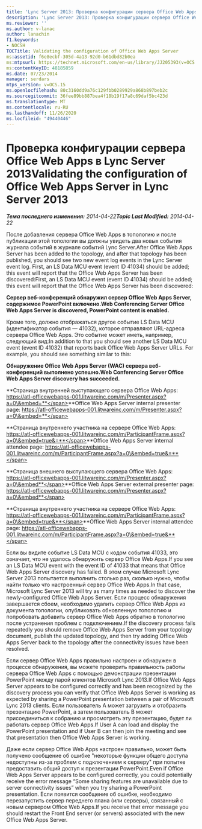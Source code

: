 ```yaml
---
title: 'Lync Server 2013: Проверка конфигурации сервера Office Web Apps'
description: 'Lync Server 2013: Проверка конфигурации сервера Office Web Apps.'
ms.reviewer: ''
ms.author: v-lanac
author: lanachin
f1.keywords:
- NOCSH
TOCTitle: Validating the configuration of Office Web Apps Server
ms:assetid: f6e8ecbf-305d-4a13-92d0-b61dbd82b0ea
ms:mtpsurl: https://technet.microsoft.com/en-us/library/JJ205393(v=OCS.15)
ms:contentKeyID: 48185859
ms.date: 07/23/2014
manager: serdars
mtps_version: v=OCS.15
ms.openlocfilehash: 80c3160dd9a76c129fbb0289929a868b897beb2c
ms.sourcegitcommit: 36fee89bb887bea4f18b19f17a8c69daf5bc423d
ms.translationtype: MT
ms.contentlocale: ru-RU
ms.lasthandoff: 11/26/2020
ms.locfileid: "49440446"
---
```

# <a name="validating-the-configuration-of-office-web-apps-server-in-lync-server-2013"></a><span data-ttu-id="ea8ff-103">Проверка конфигурации сервера Office Web Apps в Lync Server 2013</span><span class="sxs-lookup"><span data-stu-id="ea8ff-103">Validating the configuration of Office Web Apps Server in Lync Server 2013</span></span>

<div data-xmlns="http://www.w3.org/1999/xhtml">

<div class="topic" data-xmlns="http://www.w3.org/1999/xhtml" data-msxsl="urn:schemas-microsoft-com:xslt" data-cs="https://msdn.microsoft.com/">

<div data-asp="https://msdn2.microsoft.com/asp">



</div>

<div id="mainSection">

<div id="mainBody"><span data-ttu-id="ea8ff-104">

<span> </span></span><span class="sxs-lookup"><span data-stu-id="ea8ff-104">

<span> </span></span></span>

<span data-ttu-id="ea8ff-105">_**Тема последнего изменения:** 2014-04-22_</span><span class="sxs-lookup"><span data-stu-id="ea8ff-105">_**Topic Last Modified:** 2014-04-22_</span></span>

<span data-ttu-id="ea8ff-106">После добавления сервера Office Web Apps в топологию и после публикации этой топологии вы должны увидеть два новых события журнала событий в журнале событий Lync Server.</span><span class="sxs-lookup"><span data-stu-id="ea8ff-106">After Office Web Apps Server has been added to the topology, and after that topology has been published, you should see two new event log events in the Lync Server event log.</span></span> <span data-ttu-id="ea8ff-107">First, an LS Data MCU event (event ID 41034) should be added; this event will report that the Office Web Apps Server has been discovered:</span><span class="sxs-lookup"><span data-stu-id="ea8ff-107">First, an LS Data MCU event (event ID 41034) should be added; this event will report that the Office Web Apps Server has been discovered:</span></span>

<span data-ttu-id="ea8ff-108">**Сервер веб-конференций обнаружил сервер Office Web Apps Server, содержимое PowerPoint включено.**</span><span class="sxs-lookup"><span data-stu-id="ea8ff-108">**Web Conferencing Server Office Web Apps Server is discovered, PowerPoint content is enabled.**</span></span>

<span data-ttu-id="ea8ff-p102">Кроме того, должно отображаться другое событие LS Data MCU (идентификатор события — 41032), которое отправляют URL-адреса сервера Office Web Apps. Это событие может иметь, например, следующий вид:</span><span class="sxs-lookup"><span data-stu-id="ea8ff-p102">In addition to that you should see another LS Data MCU event (event ID 41032) that reports back Office Web Apps Server URLs. For example, you should see something similar to this:</span></span>

<span data-ttu-id="ea8ff-111">**Обнаружение Office Web Apps Server (WAC) сервера веб-конференций выполнено успешно.**</span><span class="sxs-lookup"><span data-stu-id="ea8ff-111">**Web Conferencing Server Office Web Apps Server discovery has succeeded.**</span></span>

<span data-ttu-id="ea8ff-112">**Страница внутренней выступающего сервера Office Web Apps: https://atl-officewebapps-001.litwareinc.com/m/Presenter.aspx?a=0\&embed=**</span><span class="sxs-lookup"><span data-stu-id="ea8ff-112">**Office Web Apps Server internal presenter page: https://atl-officewebapps-001.litwareinc.com/m/Presenter.aspx?a=0\&embed=**</span></span>

<span data-ttu-id="ea8ff-113">**Страница внутреннего участника на сервере Office Web Apps: https://atl-officewebapps-001.litwareinc.com/m/ParticipantFrame.aspx?a=0\&embed=true&=**</span><span class="sxs-lookup"><span data-stu-id="ea8ff-113">**Office Web Apps Server internal attendee page: https://atl-officewebapps-001.litwareinc.com/m/ParticipantFrame.aspx?a=0\&embed=true&=**</span></span>

<span data-ttu-id="ea8ff-114">**Страница внешнего выступающего сервера Office Web Apps: https://atl-officewebapps-001.litwareinc.com/m/Presenter.aspx?a=0\&embed**</span><span class="sxs-lookup"><span data-stu-id="ea8ff-114">**Office Web Apps Server external presenter page: https://atl-officewebapps-001.litwareinc.com/m/Presenter.aspx?a=0\&embed**</span></span>

<span data-ttu-id="ea8ff-115">**Страница внутреннего участника на сервере Office Web Apps: https://atl-officewebapps-001.litwareinc.com/m/ParticipantFrame.aspx?a=0\&embed=true&**</span><span class="sxs-lookup"><span data-stu-id="ea8ff-115">**Office Web Apps Server internal attendee page: https://atl-officewebapps-001.litwareinc.com/m/ParticipantFrame.aspx?a=0\&embed=true&**</span></span>

<span data-ttu-id="ea8ff-116">Если вы видите событие LS Data MCU с кодом события 41033, это означает, что не удалось обнаружить сервер Office Web Apps.</span><span class="sxs-lookup"><span data-stu-id="ea8ff-116">If you see an LS Data MCU event with the event ID of 41033 that means that Office Web Apps Server discovery has failed.</span></span> <span data-ttu-id="ea8ff-117">В этом случае Microsoft Lync Server 2013 попытается выполнить столько раз, сколько нужно, чтобы найти только что настроенный сервер Office Web Apps.</span><span class="sxs-lookup"><span data-stu-id="ea8ff-117">In that case, Microsoft Lync Server 2013 will try as many times as needed to discover the newly-configured Office Web Apps Server.</span></span> <span data-ttu-id="ea8ff-118">Если процесс обнаружения завершается сбоем, необходимо удалить сервер Office Web Apps из документа топологии, опубликовать обновленную топологию и попробовать добавить сервер Office Web Apps обратно в топологию после устранения проблем с подключением.</span><span class="sxs-lookup"><span data-stu-id="ea8ff-118">If the discovery process fails repeatedly you should remove Office Web Apps Server from your topology document, publish the updated topology, and then try adding Office Web Apps Server back to the topology after the connectivity issues have been resolved.</span></span>

<span data-ttu-id="ea8ff-119">Если сервер Office Web Apps правильно настроен и обнаружен в процессе обнаружения, вы можете проверить правильность работы сервера Office Web Apps с помощью демонстрации презентации PowerPoint между парой клиентов Microsoft Lync 2013.</span><span class="sxs-lookup"><span data-stu-id="ea8ff-119">If Office Web Apps Server appears to be configured correctly and has been recognized by the discovery process you can verify that Office Web Apps Server is working as expected by sharing a PowerPoint presentation between a pair of Microsoft Lync 2013 clients.</span></span> <span data-ttu-id="ea8ff-120">Если пользователь A может загрузить и отобразить презентацию PowerPoint, а затем пользователь B может присоединиться к собранию и просмотреть эту презентацию, будет ли работать сервер Office Web Apps.</span><span class="sxs-lookup"><span data-stu-id="ea8ff-120">If User A can load and display the PowerPoint presentation and if User B can then join the meeting and see that presentation then Office Web Apps Server is working.</span></span>

<span data-ttu-id="ea8ff-121">Даже если сервер Office Web Apps настроен правильно, может быть получено сообщение об ошибке "некоторые функции общего доступа недоступны из-за проблем с подключением к серверу" при попытке предоставить общий доступ к презентации PowerPoint.</span><span class="sxs-lookup"><span data-stu-id="ea8ff-121">Even if Office Web Apps Server appears to be configured correctly, you could potentially receive the error message “Some sharing features are unavailable due to server connectivity issues” when you try sharing a PowerPoint presentation.</span></span> <span data-ttu-id="ea8ff-122">Если появится сообщение об ошибке, необходимо перезапустить сервер переднего плана (или серверы), связанный с новым сервером Office Web Apps.</span><span class="sxs-lookup"><span data-stu-id="ea8ff-122">If you receive that error message you should restart the Front End server (or servers) associated with the new Office Web Apps Server.</span></span>

<span data-ttu-id="ea8ff-123"></div>

<span> </span>

</div>

</div>

</span><span class="sxs-lookup"><span data-stu-id="ea8ff-123"></div>

<span> </span>

</div>

</div>

</span></span></div>

